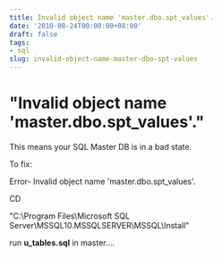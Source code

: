 ```yaml
---
title: Invalid object name 'master.dbo.spt_values'.
date: '2010-08-24T00:00:00+08:00'
draft: false
tags:
- sql
slug: invalid-object-name-master-dbo-spt-values
---
```


#  "Invalid object name 'master.dbo.spt_values'."

This means your SQL Master DB is in a bad state.

To fix:

Error- Invalid object name 'master.dbo.spt\_values'.

CD

"C:\\Program Files\\Microsoft SQL Server\\MSSQL10.MSSQLSERVER\\MSSQL\\Install"

run **u\_tables.sql** in master....
